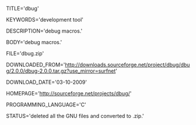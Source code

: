 
TITLE='dbug'

KEYWORDS='development tool'

DESCRIPTION='debug macros.'

BODY='debug macros.'

FILE='dbug.zip'

DOWNLOADED_FROM='http://downloads.sourceforge.net/project/dbug/dbug/2.0.0/dbug-2.0.0.tar.gz?use_mirror=surfnet'

DOWNLOAD_DATE='03-10-2009'

HOMEPAGE='http://sourceforge.net/projects/dbug/'

PROGRAMMING_LANGUAGE='C'

STATUS='deleted all the GNU files and converted to .zip.'